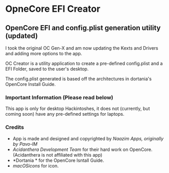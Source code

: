 # OpneCore EFI Creator
## OpenCore EFI and config.plist generation utility (updated)

I took the original OC Gen-X and am now updating the Kexts and Drivers and adding more options to the app.

OC Creator is a utility application to create a pre-defined config.plist and a EFI Folder, saved to the user's desktop.

The config.plist generated is based off the architectures in dortania's OpenCore Install Guide.

### Important Information (Please read below)
This app is only for desktop Hackintoshes, it does not (currently, but coming soon) have any pre-defined settings for laptops.

### Credits
* App is made and designed and copyrighted by *Naazim Apps, originally by Pavo-IM*
* *Acidanthera Development Team* for their hard work on OpenCore. (Acidanthera is not affiliated with this app)
* *Dortania * for the OpenCore Isntall Guide.
* *macOSicons* for icon.


